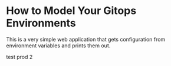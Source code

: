 # How to Model Your Gitops Environments

This is a very simple web application that gets configuration from environment variables and prints them out.

test prod 2